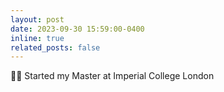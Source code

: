 ```yaml
---
layout: post
date: 2023-09-30 15:59:00-0400
inline: true
related_posts: false
---
```


🎉🎉 Started my Master at Imperial College London

